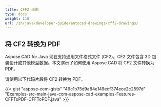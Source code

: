 ```yaml
---
title: CFF2 绘图
type: docs
weight: 110
url: /zh/java/developer-guide/autocad-drawings/cff2-drawings/
---
```


## **将 CF2 转换为 PDF**

Aspose.CAD for Java 现在支持通用文件格式文件 (CF2)。CF2 文件包含 3D 包装设计或其他模型数据。本文演示了如何使用 Aspose.CAD 将 CF2 文件转换为 PDF。

请使用以下代码片段将 CF2 转换为 PDF。

{{< gist "aspose-com-gists" "49c1b75d9a84e149ecf374ece2c2597d" "Examples-src-main-java-com-aspose-cad-examples-Features-CFFToPDF-CFFToPDF.java" >}}
